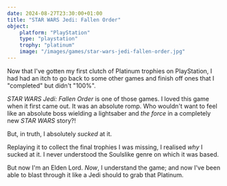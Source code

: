 ```yaml
---
date: 2024-08-27T23:30:00+01:00
title: "STAR WARS Jedi: Fallen Order"
object:
    platform: "PlayStation"
    type: "playstation"
    trophy: "platinum"
    image: "/images/games/star-wars-jedi-fallen-order.jpg"
---
```


Now that I've gotten my first clutch of Platinum trophies on PlayStation, I had had an itch to go back to some other games and finish off ones that I "completed" but didn't "100%". 

*STAR WARS Jedi: Fallen Order* is one of those games. I loved this game when it first came out. It was an absolute romp. Who wouldn't want to feel like an absolute boss wielding a lightsaber and *the force* in a completely new *STAR WARS* story?! 

But, in truth, I absolutely *sucked* at it.

Replaying it to collect the final trophies I was missing, I realised *why* I sucked at it. I never understood the Soulslike genre on which it was based. 

But now I'm an Elden Lord. *Now*, I understand the game; and now I've been able to blast through it like a Jedi should to grab that Platinum. 